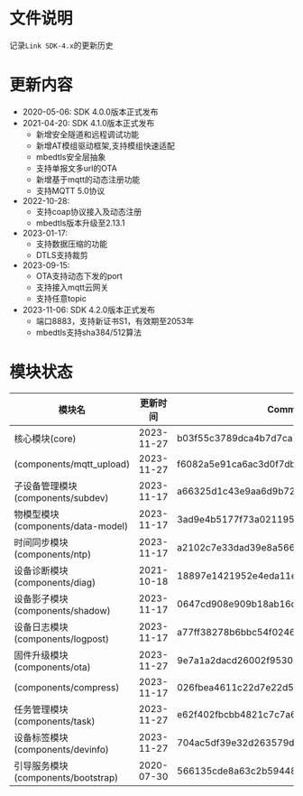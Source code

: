 # 文件说明

记录`Link SDK-4.x`的更新历史

# 更新内容

+ 2020-05-06: SDK 4.0.0版本正式发布
+ 2021-04-20: SDK 4.1.0版本正式发布
  +  新增安全隧道和远程调试功能
  +  新增AT模组驱动框架,支持模组快速适配
  +  mbedtls安全层抽象
  +  支持单报文多url的OTA
  +  新增基于mqtt的动态注册功能
  +  支持MQTT 5.0协议
+ 2022-10-28:
  +  支持coap协议接入及动态注册
  +  mbedtls版本升级至2.13.1
+ 2023-01-17:
  +  支持数据压缩的功能
  +  DTLS支持裁剪
+ 2023-09-15:
  + OTA支持动态下发的port
  + 支持接入mqtt云网关
  + 支持任意topic
+ 2023-11-06: SDK 4.2.0版本正式发布
  + 端口8883，支持新证书S1，有效期至2053年
  + mbedtls支持sha384/512算法

# 模块状态


| 模块名                          | 更新时间       | Commit ID                                |
|------------------------------|------------|------------------------------------------|
| 核心模块(core)                   | 2023-11-27 | b03f55c3789dca4b7d7ca71a2a7abf121742515d |
| (components/mqtt_upload)     | 2023-11-27 | f6082a5e91ca6ac3d0f7dba22272a4b6fcc4bf04 |
| 子设备管理模块(components/subdev)   | 2023-11-17 | a66325d1c43e9aa6d9b72dec1824555b94a0dd88 |
| 物模型模块(components/data-model) | 2023-11-17 | 3ad9e4b5177f73a02119542c6fce66003af1f119 |
| 时间同步模块(components/ntp)       | 2023-11-17 | a2102c7e33dad39e8a566186078753930a9cad49 |
| 设备诊断模块(components/diag)      | 2021-10-18 | 18897e1421952e4eda11e82a61f573654f2bcc69 |
| 设备影子模块(components/shadow)    | 2023-11-17 | 0647cd908e909b18ab16dc68b05f50037de97766 |
| 设备日志模块(components/logpost)   | 2023-11-17 | a77ff38278b6bbc54f024639e6a0f33929f57cd5 |
| 固件升级模块(components/ota)       | 2023-11-27 | 9e7a1a2dacd26002f953055c4a84972904bcfcac |
| (components/compress)        | 2023-11-17 | 026fbea4611c22d7e22d527126c022fa83cb4f07 |
| 任务管理模块(components/task)      | 2023-11-27 | e62f402fbcbb4821c7c7a6c04206a3fbe41f6862 |
| 设备标签模块(components/devinfo)   | 2023-11-27 | 704ac5df39e32d263579d9a76ca2806036ca5134 |
| 引导服务模块(components/bootstrap) | 2020-07-30 | 566135cde8a63c2b5944877ea8c8189c0712b4f7 |



